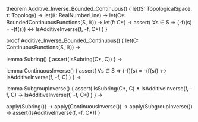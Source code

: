 theorem Additive_Inverse_Bounded_Continuous() {
  let(S: TopologicalSpace, τ: Topology) →
  let(ℝ: RealNumberLine) →
  let(C*: BoundedContinuousFunctions(S, ℝ)) →
  let(f: C*) →
  assert(
    ∀s ∈ S ⇒ (-f)(s) = -(f(s)) ↔ 
    IsAdditiveInverse(f, -f, C*)
  )
}

proof Additive_Inverse_Bounded_Continuous() {
  let(C: ContinuousFunctions(S, ℝ)) →
  
  lemma Subring() {
    assert(IsSubring(C*, C))
  } →
  
  lemma ContinuousInverse() {
    assert(
      ∀s ∈ S ⇒ (-f)(s) = -(f(s)) ↔ 
      IsAdditiveInverse(f, -f, C)
    )
  } →
  
  lemma SubgroupInverse() {
    assert(
      IsSubring(C*, C) ∧
      IsAdditiveInverse(f, -f, C) →
      IsAdditiveInverse(f, -f, C*)
    )
  } →
  
  apply(Subring()) →
  apply(ContinuousInverse()) →
  apply(SubgroupInverse()) →
  assert(IsAdditiveInverse(f, -f, C*))
}